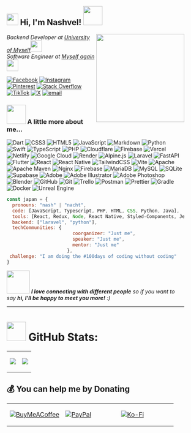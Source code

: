 <div style="background-image: url('https://media.giphy.com/media/v1.Y2lkPTc5MGI3NjExczMxcnZhZTNicTY5cjg1bTd1ZGU3ZDltemo4MXg4dXJoYXB3N3c4NiZlcD12MV9naWZzX3NlYXJjaCZjdD1n/12zyJFTYPuMQI8/giphy.gif'); background-size: cover; background-repeat: no-repeat; background-attachment: fixed; padding: 20px; min-height: 100vh;">

<h2><img src="https://media.giphy.com/media/v1.Y2lkPWVjZjA1ZTQ3aHllNW0yOGRmNXZlenp5d3ZzYWN1Nmoyb212YWZoZ3lzem13cTBhbSZlcD12MV9naWZzX3NlYXJjaCZjdD1n/tGkPjENGxKZlLP50zJ/giphy.gif" width="30"> Hi, I'm Nashvel! <img src="https://media.giphy.com/media/mGcNjsfWAjY5AEZNw6/giphy.gif" width="50"></h2>
<img align='right' src="https://media2.giphy.com/media/v1.Y2lkPTc5MGI3NjExdnpydHY3NTlkMW1maXU5M2RrNGJ5aGF3MGN2aXVkMzNtdnp4NnhjYyZlcD12MV9pbnRlcm5hbF9naWZfYnlfaWQmY3Q9Zw/l0MYCnmdOHWqUWjSM/giphy.gif" width="230">
<p><em>Backend Developer at <a href="http://nachtofthenight.netlify.app">University of Myself</a><img src="https://media.giphy.com/media/fYSnHlufseco8Fh93Z/giphy.gif" width="30"></br>Software Engineer at <a href="https://www.thoughtworks.com">Myself again</a><img src="https://media.giphy.com/media/WUlplcMpOCEmTGBtBW/giphy.gif" width="30"> 
</em></p>

[![Facebook](https://img.shields.io/badge/Facebook-%231877F2.svg?logo=Facebook&logoColor=white)](https://facebook.com/github.nacht) [![Instagram](https://img.shields.io/badge/Instagram-%23E4405F.svg?logo=Instagram&logoColor=white)](https://instagram.com/_nashidk) [![Pinterest](https://img.shields.io/badge/Pinterest-%23E60023.svg?logo=Pinterest&logoColor=white)](https://pinterest.com/nachtlevh) [![Stack Overflow](https://img.shields.io/badge/-Stackoverflow-FE7A16?logo=stack-overflow&logoColor=white)](https://stackoverflow.com/users/27668804) [![TikTok](https://img.shields.io/badge/TikTok-%23000000.svg?logo=TikTok&logoColor=white)](https://tiktok.com/@dev.nashvel) [![X](https://img.shields.io/badge/X-black.svg?logo=X&logoColor=white)](https://x.com/NNasidk) [![email](https://img.shields.io/badge/Email-D14836?logo=gmail&logoColor=white)](mailto:nash.backup21@gmail.com) 

### <img src="https://media.giphy.com/media/VgCDAzcKvsR6OM0uWg/giphy.gif" width="50"> A little more about me...  

![Dart](https://img.shields.io/badge/dart-%230175C2.svg?style=for-the-badge&logo=dart&logoColor=white) ![CSS3](https://img.shields.io/badge/css3-%231572B6.svg?style=for-the-badge&logo=css3&logoColor=white) ![HTML5](https://img.shields.io/badge/html5-%23E34F26.svg?style=for-the-badge&logo=html5&logoColor=white) ![JavaScript](https://img.shields.io/badge/javascript-%23323330.svg?style=for-the-badge&logo=javascript&logoColor=%23F7DF1E) ![Markdown](https://img.shields.io/badge/markdown-%23000000.svg?style=for-the-badge&logo=markdown&logoColor=white) ![Python](https://img.shields.io/badge/python-3670A0?style=for-the-badge&logo=python&logoColor=ffdd54) ![Swift](https://img.shields.io/badge/swift-F54A2A?style=for-the-badge&logo=swift&logoColor=white) ![TypeScript](https://img.shields.io/badge/typescript-%23007ACC.svg?style=for-the-badge&logo=typescript&logoColor=white) ![PHP](https://img.shields.io/badge/php-%23777BB4.svg?style=for-the-badge&logo=php&logoColor=white) ![Cloudflare](https://img.shields.io/badge/Cloudflare-F38020?style=for-the-badge&logo=Cloudflare&logoColor=white) ![Firebase](https://img.shields.io/badge/firebase-%23039BE5.svg?style=for-the-badge&logo=firebase) ![Vercel](https://img.shields.io/badge/vercel-%23000000.svg?style=for-the-badge&logo=vercel&logoColor=white) ![Netlify](https://img.shields.io/badge/netlify-%23000000.svg?style=for-the-badge&logo=netlify&logoColor=#00C7B7) ![Google Cloud](https://img.shields.io/badge/GoogleCloud-%234285F4.svg?style=for-the-badge&logo=google-cloud&logoColor=white) ![Render](https://img.shields.io/badge/Render-%46E3B7.svg?style=for-the-badge&logo=render&logoColor=white) ![Alpine.js](https://img.shields.io/badge/alpinejs-white.svg?style=for-the-badge&logo=alpinedotjs&logoColor=%238BC0D0) ![Laravel](https://img.shields.io/badge/laravel-%23FF2D20.svg?style=for-the-badge&logo=laravel&logoColor=white) ![FastAPI](https://img.shields.io/badge/FastAPI-005571?style=for-the-badge&logo=fastapi) ![Flutter](https://img.shields.io/badge/Flutter-%2302569B.svg?style=for-the-badge&logo=Flutter&logoColor=white) ![React](https://img.shields.io/badge/react-%2320232a.svg?style=for-the-badge&logo=react&logoColor=%2361DAFB) ![React Native](https://img.shields.io/badge/react_native-%2320232a.svg?style=for-the-badge&logo=react&logoColor=%2361DAFB) ![TailwindCSS](https://img.shields.io/badge/tailwindcss-%2338B2AC.svg?style=for-the-badge&logo=tailwind-css&logoColor=white) ![Vite](https://img.shields.io/badge/vite-%23646CFF.svg?style=for-the-badge&logo=vite&logoColor=white) ![Apache](https://img.shields.io/badge/apache-%23D42029.svg?style=for-the-badge&logo=apache&logoColor=white) ![Apache Maven](https://img.shields.io/badge/Apache%20Maven-C71A36?style=for-the-badge&logo=Apache%20Maven&logoColor=white) ![Nginx](https://img.shields.io/badge/nginx-%23009639.svg?style=for-the-badge&logo=nginx&logoColor=white) ![Firebase](https://img.shields.io/badge/firebase-a08021?style=for-the-badge&logo=firebase&logoColor=ffcd34) ![MariaDB](https://img.shields.io/badge/MariaDB-003545?style=for-the-badge&logo=mariadb&logoColor=white) ![MySQL](https://img.shields.io/badge/mysql-4479A1.svg?style=for-the-badge&logo=mysql&logoColor=white) ![SQLite](https://img.shields.io/badge/sqlite-%2307405e.svg?style=for-the-badge&logo=sqlite&logoColor=white) ![Supabase](https://img.shields.io/badge/Supabase-3ECF8E?style=for-the-badge&logo=supabase&logoColor=white) ![Adobe](https://img.shields.io/badge/adobe-%23FF0000.svg?style=for-the-badge&logo=adobe&logoColor=white) ![Adobe Illustrator](https://img.shields.io/badge/adobe%20illustrator-%23FF9A00.svg?style=for-the-badge&logo=adobe%20illustrator&logoColor=white) ![Adobe Photoshop](https://img.shields.io/badge/adobe%20photoshop-%2331A8FF.svg?style=for-the-badge&logo=adobe%20photoshop&logoColor=white) ![Blender](https://img.shields.io/badge/blender-%23F5792A.svg?style=for-the-badge&logo=blender&logoColor=white) ![GitHub](https://img.shields.io/badge/github-%23121011.svg?style=for-the-badge&logo=github&logoColor=white) ![Git](https://img.shields.io/badge/git-%23F05033.svg?style=for-the-badge&logo=git&logoColor=white) ![Trello](https://img.shields.io/badge/Trello-%23026AA7.svg?style=for-the-badge&logo=Trello&logoColor=white) ![Postman](https://img.shields.io/badge/Postman-FF6C37?style=for-the-badge&logo=postman&logoColor=white) ![Prettier](https://img.shields.io/badge/prettier-%23F7B93E.svg?style=for-the-badge&logo=prettier&logoColor=black) ![Gradle](https://img.shields.io/badge/Gradle-02303A.svg?style=for-the-badge&logo=Gradle&logoColor=white) ![Docker](https://img.shields.io/badge/docker-%230db7ed.svg?style=for-the-badge&logo=docker&logoColor=white) ![Unreal Engine](https://img.shields.io/badge/unrealengine-%23313131.svg?style=for-the-badge&logo=unrealengine&logoColor=white)

```javascript
const japan = {
  pronouns: "nash" | "nacht",
  code: [JavaScript, Typescript, PHP, HTML, CSS, Python, Java],
  tools: [React, Redux, Node, React Native, Styled-Components, Jest, Docker],
  backend: ["laravel", "python"],
  techCommunities: {
                        coorganizer: "Just me",
                        speaker: "Just me",
                        mentor: "Just me"
                      },
 challenge: "I am doing the #100days of coding without coding"
}
```

<img src="https://i.pinimg.com/originals/88/14/9b/88149b0400750578f4d07d9bc3fb0fee.gif" width="60"> <em><b>I love connecting with different people</b> so if you want to say <b>hi, I'll be happy to meet you more!</b> :)</em>

---

# <img src="https://media.giphy.com/media/v1.Y2lkPWVjZjA1ZTQ3dmVwc2Z0aHB6dHV1d3hhaWMycmxlOTc3YzlhdjVvbzY2a3lnMmg1bSZlcD12MV9naWZzX3NlYXJjaCZjdD1n/SKab6E8Qeg7sY/giphy.gif" width="50"> GitHub Stats:
<table>
<tr>
<td width="50%">

![](https://nirzak-streak-stats.vercel.app/?user=nashvel&theme=ambient_gradient&hide_border=false)

</td>
<td width="50%">

![](https://github-readme-stats.vercel.app/api/top-langs/?username=nashvel&theme=ambient_gradient&hide_border=false&include_all_commits=false&count_private=true&layout=compact)

</td>
</tr>
</table>

  ## 💰 You can help me by Donating
<table>
<tr>
<td width="33.33%">

[![BuyMeACoffee](https://img.shields.io/badge/Buy%20Me%20a%20Coffee-ffdd00?style=for-the-badge&logo=buy-me-a-coffee&logoColor=black)](https://buymeacoffee.com/nashvel)

</td>
<td width="33.33%">

[![PayPal](https://img.shields.io/badge/PayPal-00457C?style=for-the-badge&logo=paypal&logoColor=white)](https://paypal.me/LotisQuiblat)

</td>
<td width="33.33%">

[![Ko-Fi](https://img.shields.io/badge/Ko--fi-F16061?style=for-the-badge&logo=ko-fi&logoColor=white)](https://ko-fi.com/nashvel)

</td>
</tr>
</table> 

  
<!-- Proudly created with GPRM ( https://gprm.itsvg.in ) -->

</div>
